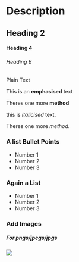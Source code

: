 # Description

## Heading 2

#### Heading 4

###### Heading 6

 Plain Text

 This is an **emphasised** text

 Theres one more __method__

 this is _italicised_ text.

 Theres one more *method*.

### A list Bullet Points
* Number 1
* Number 2
* Number 3

### Again a List
- Number 1
- Number 2
- Number 3

### Add Images  

##### For pngs/jpegs/jpgs

<img src="![SoExcited~GIF](https://github.com/Reggy5001/editREADME/assets/150903197/56fda4d9-ded7-4642-9ccd-540173f1a167)
">
